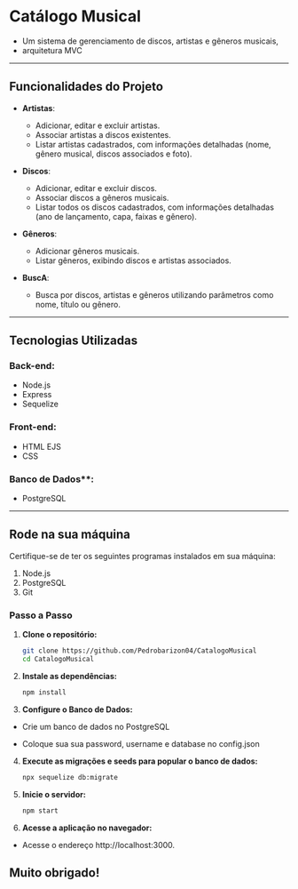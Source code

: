 # Catálogo Musical

- Um sistema de gerenciamento de discos, artistas e gêneros musicais, 
- arquitetura MVC

---

## Funcionalidades do Projeto

- **Artistas**:
  - Adicionar, editar e excluir artistas.
  - Associar artistas a discos existentes.
  - Listar artistas cadastrados, com informações detalhadas (nome, gênero musical, discos associados e foto).

- **Discos**:
  - Adicionar, editar e excluir discos.
  - Associar discos a gêneros musicais.
  - Listar todos os discos cadastrados, com informações detalhadas (ano de lançamento, capa, faixas e gênero).

- **Gêneros**:
  - Adicionar gêneros musicais.
  - Listar gêneros, exibindo discos e artistas associados.

- **BuscA**:
  - Busca por discos, artistas e gêneros utilizando parâmetros como nome, título ou gênero.

---

## Tecnologias Utilizadas

 ### Back-end:
   - Node.js
   - Express
   - Sequelize

 ### Front-end:
  - HTML EJS
  - CSS

 ### Banco de Dados**:
   - PostgreSQL

---

## Rode na sua máquina

Certifique-se de ter os seguintes programas instalados em sua máquina:
1. Node.js
2. PostgreSQL
3. Git

### Passo a Passo

1. **Clone o repositório:**
   ```bash
   git clone https://github.com/Pedrobarizon04/CatalogoMusical
   cd CatalogoMusical

2. **Instale as dependências:**
   ```bash
   npm install
   
3. **Configure o Banco de Dados:**
- Crie um banco de dados no PostgreSQL
	
- Coloque sua sua password, username e database no config.json

4. **Execute as migrações e seeds para popular o banco de dados:**
   ```bash
   npx sequelize db:migrate

5. **Inicie o servidor:**
   ```bash
   npm start

6. **Acesse a aplicação no navegador:**
- Acesse o endereço http://localhost:3000.

## Muito obrigado!
